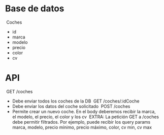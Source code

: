 # Base de datos

​
Coches
​

- id
- marca
- modelo
- precio
- color
- cv
  ​

# API

​
GET /coches
​

- Debe enviar todos los coches de la DB
  ​
  GET /coches/:idCoche
  ​
- Debe enviar los datos del coche solicitado
  ​
  POST /coches
  ​
- Permite crear un nuevo coche. En el body deberemos recibir la marca, el modelo, el precio, el color y los cv
  ​
  EXTRA: La petición GET a /coches debe permitir filtrados. Por ejemplo, puede recibir los query params marca, modelo, precio mínimo, precio máximo, color, cv min, cv max
